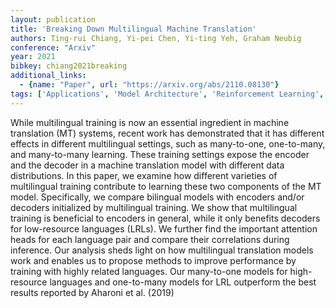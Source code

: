 ```yaml
---
layout: publication
title: 'Breaking Down Multilingual Machine Translation'
authors: Ting-rui Chiang, Yi-pei Chen, Yi-ting Yeh, Graham Neubig
conference: "Arxiv"
year: 2021
bibkey: chiang2021breaking
additional_links:
  - {name: "Paper", url: "https://arxiv.org/abs/2110.08130"}
tags: ['Applications', 'Model Architecture', 'Reinforcement Learning', 'Training Techniques', 'Attention Mechanism']
---
```

While multilingual training is now an essential ingredient in machine
translation (MT) systems, recent work has demonstrated that it has different
effects in different multilingual settings, such as many-to-one, one-to-many,
and many-to-many learning. These training settings expose the encoder and the
decoder in a machine translation model with different data distributions. In
this paper, we examine how different varieties of multilingual training
contribute to learning these two components of the MT model. Specifically, we
compare bilingual models with encoders and/or decoders initialized by
multilingual training. We show that multilingual training is beneficial to
encoders in general, while it only benefits decoders for low-resource languages
(LRLs). We further find the important attention heads for each language pair
and compare their correlations during inference. Our analysis sheds light on
how multilingual translation models work and enables us to propose methods to
improve performance by training with highly related languages. Our many-to-one
models for high-resource languages and one-to-many models for LRL outperform
the best results reported by Aharoni et al. (2019)
